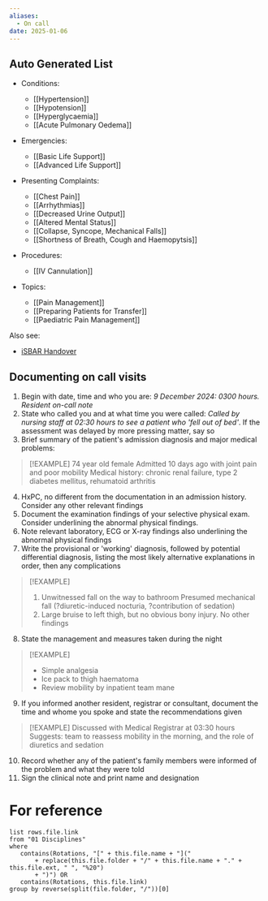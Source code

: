 ```yaml
---
aliases:
  - On call
date: 2025-01-06
---
```

## Auto Generated List
<!-- QueryToSerialize: list rows.file.link from "01 Disciplines" where  contains(Rotations, "[" + this.file.name + "](" + replace(this.file.folder + "/" + this.file.name + "." + this.file.ext, " ", "%20")   + ")") OR contains(Rotations, this.file.link) or contains(file.path,this.file.name) group by reverse(split(file.folder, "/"))[0] -->
<!-- SerializedQuery: list rows.file.link from "01 Disciplines" where  contains(Rotations, "[" + this.file.name + "](" + replace(this.file.folder + "/" + this.file.name + "." + this.file.ext, " ", "%20")   + ")") OR contains(Rotations, this.file.link) or contains(file.path,this.file.name) group by reverse(split(file.folder, "/"))[0] -->
- Conditions: 
    - [[Hypertension]]
    - [[Hypotension]]
    - [[Hyperglycaemia]]
    - [[Acute Pulmonary Oedema]]

- Emergencies: 
    - [[Basic Life Support]]
    - [[Advanced Life Support]]

- Presenting Complaints: 
    - [[Chest Pain]]
    - [[Arrhythmias]]
    - [[Decreased Urine Output]]
    - [[Altered Mental Status]]
    - [[Collapse, Syncope, Mechanical Falls]]
    - [[Shortness of Breath, Cough and Haemopytsis]]

- Procedures: 
    - [[IV Cannulation]]

- Topics: 
    - [[Pain Management]]
    - [[Preparing Patients for Transfer]]
    - [[Paediatric Pain Management]]

<!-- SerializedQuery END -->

Also see:
- [iSBAR Handover](00%20Reference/Clinical/iSBAR%20Handover.md)
## Documenting on call visits
1. Begin with date, time and who you are: *9 December 2024: 0300 hours. Resident on-call note*
2. State who called you and at what time you were called: *Called by nursing staff at 02:30 hours to see a patient who 'fell out of bed'*. If the assessment was delayed by more pressing matter, say so
3. Brief summary of the patient's admission diagnosis and major medical problems:

> [!EXAMPLE] 
> 74 year old female
> Admitted 10 days ago with joint pain and poor mobility
> Medical history: chronic renal failure, type 2 diabetes mellitus, rehumatoid arthritis

4. HxPC, no different from the documentation in an admission history. Consider any other relevant findings
5. Document the examination findings of your selective physical exam. Consider underlining the abnormal physical findings.
6. Note relevant laboratory, ECG or X-ray findings also underlining the abnormal physical findings
7. Write the provisional or 'working' diagnosis, followed by potential differential diagnosis, listing the most likely alternative explanations in order, then any complications

> [!EXAMPLE] 
> 1. Unwitnessed fall on the way to bathroom
> 	Presumed mechanical fall (?diuretic-induced nocturia, ?contribution of sedation)
> 2. Large bruise to left thigh, but no obvious bony injury. No other findings

8. State the management and measures taken during the night

> [!EXAMPLE]
> - Simple analgesia
> - Ice pack to thigh haematoma
> - Review mobility by inpatient team mane

9. If you informed another resident, registrar or consultant, document the time and whome you spoke and state the recommendations given

> [!EXAMPLE] 
> Discussed with Medical Registrar at 03:30 hours
> Suggests: team to reassess mobility in the morning, and the role of diuretics and sedation

10. Record whether any of the patient's family members were informed of the problem and what they were told
11. Sign the clinical note and print name and designation

# For reference

 ```dataview
list rows.file.link
from "01 Disciplines"
where 
	contains(Rotations, "[" + this.file.name + "]("
		+ replace(this.file.folder + "/" + this.file.name + "." + this.file.ext, " ", "%20")  
		+ ")") OR
	contains(Rotations, this.file.link)
group by reverse(split(file.folder, "/"))[0]
```